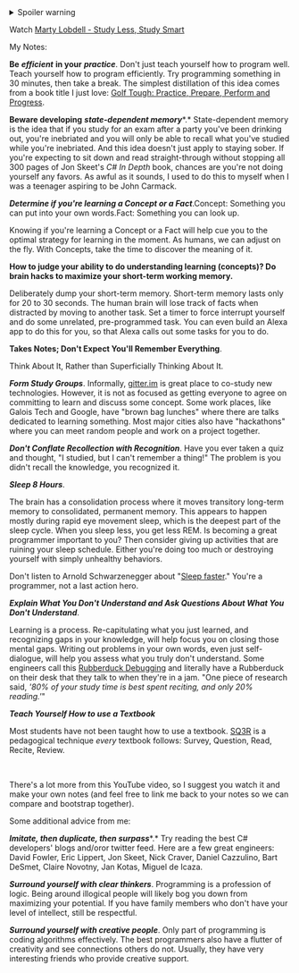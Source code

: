 <details>
  <summary>Spoiler warning</summary>
  
  You progress by becoming a better learner.
</details>

Watch [Marty Lobdell - Study Less, Study Smart](https://www.youtube.com/watch?v=IlU-zDU6aQ0)

My Notes:

**Be** ***efficient*** **in your** ***practice***. Don't just teach yourself how to program well.  Teach yourself how to program efficiently.  Try programming something in 30 minutes, then take a break.  The simplest distillation of this idea comes from a book title I just love: [Golf Tough: Practice, Prepare, Perform and Progress](https://www.amazon.com/Golf-Tough-Practice-Prepare-Progress/dp/1909125504).

**Beware developing** ***state-dependent memory***\*.\* State-dependent memory is the idea that if you study for an exam after a party you've been drinking out, you're inebriated and you will only be able to recall what you've studied while you're inebriated.  And this idea doesn't just apply to staying sober.  If you're expecting to sit down and read straight-through without stopping all 300 pages of Jon Skeet's *C# In Depth* book, chances are you're not doing yourself any favors.  As awful as it sounds, I used to do this to myself when I was a teenager aspiring to be John Carmack.

***Determine if you're learning a Concept or a Fact***.Concept: Something you can put into your own words.Fact: Something you can look up.

Knowing if you're learning a Concept or a Fact will help cue you to the optimal strategy for learning in the moment.  As humans, we can adjust on the fly.  With Concepts, take the time to discover the meaning of it.

**How to judge your ability to do understanding learning (concepts)?  Do brain hacks to maximize your short-term working memory.**

Deliberately dump your short-term memory.  Short-term memory lasts only for 20 to 30 seconds.  The human brain will lose track of facts when distracted by moving to another task.  Set a timer to force interrupt yourself and do some unrelated, pre-programmed task.  You can even build an Alexa app to do this for you, so that Alexa calls out some tasks for you to do.

**Takes Notes; Don't Expect You'll Remember Everything**.

Think About It, Rather than Superficially Thinking About It.

***Form Study Groups***. Informally, [gitter.im](https://gitter.im) is great place to co-study new technologies.  However, it is not as focused as getting everyone to agree on committing to learn and discuss some concept.  Some work places, like Galois Tech and Google, have "brown bag lunches" where there are talks dedicated to learning something.  Most major cities also have "hackathons" where you can meet random people and work on a project together.

***Don't Conflate Recollection with Recognition***. Have you ever taken a quiz and thought, "I studied, but I can't remember a thing!"  The problem is you didn't recall the knowledge, you recognized it.

***Sleep 8 Hours***.

The brain has a consolidation process where it moves transitory long-term memory to consolidated, permanent memory. This appears to happen mostly during rapid eye movement sleep, which is the deepest part of the sleep cycle.  When you sleep less, you get less REM.  Is becoming a great programmer important to you?  Then consider giving up activities that are ruining your sleep schedule.  Either you're doing too much or destroying yourself with simply unhealthy behaviors.

Don't listen to Arnold Schwarzenegger about "[Sleep faster](https://youtu.be/bQxqIKTO2Ck?t=412)."   You're a programmer, not a last action hero.

***Explain What You Don't Understand and Ask Questions About What You Don't Understand***.

Learning is a process.  Re-capitulating what you just learned, and recognizing gaps in your knowledge, will help focus you on closing those mental gaps.  Writing out problems in your own words, even just self-dialogue, will help you assess what you truly don't understand.  Some engineers call this [Rubberduck Debugging](https://en.wikipedia.org/wiki/Rubber_duck_debugging) and literally have a Rubberduck on their desk that they talk to when they're in a jam.  "One piece of research said, *'80% of your study time is best spent reciting, and only 20% reading.'*"

***Teach Yourself How to use a Textbook***

Most students have not been taught how to use a textbook.  [SQ3R](https://en.wikipedia.org/wiki/SQ3R) is a pedagogical technique *every* textbook follows: Survey, Question, Read, Recite, Review.

&#x200B;

There's a lot more from this YouTube video, so I suggest you watch it and make your own notes (and feel free to link me back to your notes so we can compare and bootstrap together).

Some additional advice from me:

***Imitate, then duplicate, then surpass***\*.\*  Try reading the best C# developers' blogs and/oror twitter feed. Here are a few great engineers: David Fowler, Eric Lippert, Jon Skeet, Nick Craver, Daniel Cazzulino, Bart DeSmet, Claire Novotny, Jan Kotas, Miguel de Icaza.

***Surround yourself with clear thinkers***.  Programming is a profession of logic.  Being around illogical people will likely bog you down from maximizing your potential.  If you have family members who don't have your level of intellect, still be respectful.

***Surround yourself with creative people***.  Only part of programming is coding algorithms effectively.  The best programmers also have a flutter of creativity and see connections others do not.  Usually, they have very interesting friends who provide creative support.
